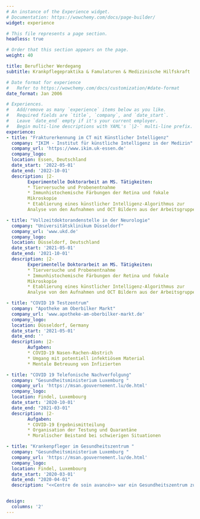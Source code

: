 ```yaml
---
# An instance of the Experience widget.
# Documentation: https://wowchemy.com/docs/page-builder/
widget: experience

# This file represents a page section.
headless: true

# Order that this section appears on the page.
weight: 40

title: Beruflicher Werdegang
subtitle: Krankpflegepraktika & Famulaturen & Medizinische Hilfskraft

# Date format for experience
#   Refer to https://wowchemy.com/docs/customization/#date-format
date_format: Jan 2006

# Experiences.
#   Add/remove as many `experience` items below as you like.
#   Required fields are `title`, `company`, and `date_start`.
#   Leave `date_end` empty if it's your current employer.
#   Begin multi-line descriptions with YAML's `|2-` multi-line prefix.
experience:
- title: "Frakturerkennung im CT mit Künstlicher Intelligenz"
  company: "IKIM - Institut für künstliche Intelligenz in der Medizin"
  company_url: 'https://www.ikim.uk-essen.de'
  company_logo: 
  location: Essen, Deutschland
  date_start: '2022-05-01'
  date_end: '2022-10-01'
  description: |2-
        Experimentelle Doktorarbeit an MS. Tätigkeiten:
        * Tierversuche und Probenentnahme
        * Immunhistochemische Färbungen der Retina und fokale 
        Mikroskopie
        * Etablierung eines künstlicher Intelligenz-Algorithmus zur 
        Analyse von den Aufnahmen und OCT Bildern aus der Arbeitsgruppe

- title: "Vollzeitdoktorandenstelle in der Neurologie"
  company: "Universitätsklinikum Düsseldorf"
  company_url: 'www.ukd.de'
  company_logo: 
  location: Düsseldorf, Deutschland
  date_start: '2021-05-01'
  date_end: '2021-10-01'
  description: |2-
        Experimentelle Doktorarbeit an MS. Tätigkeiten:
        * Tierversuche und Probenentnahme
        * Immunhistochemische Färbungen der Retina und fokale 
        Mikroskopie
        * Etablierung eines künstlicher Intelligenz-Algorithmus zur 
        Analyse von den Aufnahmen und OCT Bildern aus der Arbeitsgruppe

- title: "COVID 19 Testzentrum"
  company: "Apotheke am Oberbilker Markt"
  company_url: 'www.apotheke-am-oberbilker-markt.de'
  company_logo: 
  location: Düsseldorf, Germany
  date_start: '2021-05-01'
  date_end: ''
  description: |2-
        Aufgaben:
        * COVID-19 Nasen-Rachen-Abstrich
        * Umgang mit potentiell infektiösem Material
        * Mentale Betreuung von Infizierten

- title: "COVID 19 Telefonische Nachverfolgung"
  company: "Gesundheitsministerium Luxemburg "
  company_url: 'https://msan.gouvernement.lu/de.html'
  company_logo: 
  location: Findel, Luxembourg
  date_start: '2020-10-01'
  date_end: "2021-03-01"
  description: |2-
        Aufgaben:
        * COVID-19 Ergebnismitteilung
        * Organisation der Testung und Quarantäne
        * Moralischer Beistand bei schwierigen Situationen

- title: "Krankenpfleger im Gesundheitszentrum "
  company: "Gesundheitsministerium Luxemburg "
  company_url: 'https://msan.gouvernement.lu/de.html'
  company_logo: 
  location: Findel, Luxembourg
  date_start: '2020-03-01'
  date_end: "2020-04-01"
  description: "<<Centre de soin avancé>> war ein Gesundheitszentrum zur Bekämpfung der Corona Pandemie. Testung und Umgang mit Corona-infizierten und das Respektieren der vorgeschriebenen Sicherheitsmaßnahmen"


design:
  columns: '2'
---
```

